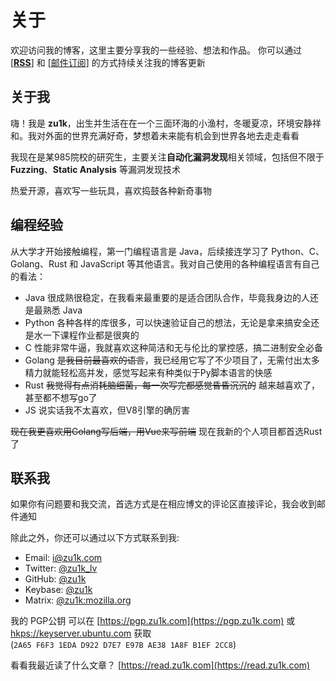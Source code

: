 # 关于


欢迎访问我的博客，这里主要分享我的一些经验、想法和作品。
你可以通过 [[**RSS**]](https://zu1k.com/index.xml) 和 [[邮件订阅]](https://feedburner.google.com/fb/a/mailverify?uri=zu1k) 的方式持续关注我的博客更新

## 关于我

嗨！我是 **zu1k**，出生并生活在在一个三面环海的小渔村，冬暖夏凉，环境安静祥和。我对外面的世界充满好奇，梦想着未来能有机会到世界各地去走走看看

我现在是某985院校的研究生，主要关注**自动化漏洞发现**相关领域，包括但不限于 **Fuzzing**、**Static Analysis** 等漏洞发现技术

热爱开源，喜欢写一些玩具，喜欢捣鼓各种新奇事物

## 编程经验

从大学才开始接触编程，第一门编程语言是 Java，后续接连学习了 Python、C、Golang、Rust 和 JavaScript 等其他语言。我对自己使用的各种编程语言有自己的看法：

- Java 很成熟很稳定，在我看来最重要的是适合团队合作，毕竟我身边的人还是最熟悉 Java
- Python 各种各样的库很多，可以快速验证自己的想法，无论是拿来搞安全还是水一下课程作业都是很爽的
- C 性能非常牛逼，我就喜欢这种简洁和无与伦比的掌控感，搞二进制安全必备
- Golang ~~是我目前最喜欢的语言~~，我已经用它写了不少项目了，无需付出太多精力就能轻松高并发，感觉写起来有种类似于Py脚本语言的快感
- Rust ~~我觉得有点消耗脑细菌，每一次写完都感觉昏昏沉沉的~~ 越来越喜欢了，甚至都不想写go了
- JS 说实话我不太喜欢，但V8引擎的确厉害

~~现在我更喜欢用Golang写后端，用Vue来写前端~~ 现在我新的个人项目都首选Rust了

## 联系我

如果你有问题要和我交流，首选方式是在相应博文的评论区直接评论，我会收到邮件通知

除此之外，你还可以通过以下方式联系到我:

- Email: [i@zu1k.com](mailto:i@zu1k.com)
- Twitter: [@zu1k_lv](https://twitter.com/zu1k_lv)
- GitHub: [@zu1k](https://github.com/zu1k)
- Keybase: [@zu1k](https://keybase.io/zu1k)
- Matrix: [@zu1k:mozilla.org](https://matrix.to/#/@zu1k:mozilla.org)

我的 PGP公钥 可以在 [https://pgp.zu1k.com](https://pgp.zu1k.com) 或 [hkps://keyserver.ubuntu.com](https://keyserver.ubuntu.com/pks/lookup?op=get&search=0x2a65f6f31edad922d7e7e97bae381a8fb1ef2cc8) 获取  
(`2A65 F6F3 1EDA D922 D7E7 E97B AE38 1A8F B1EF 2CC8`)

看看我最近读了什么文章？ [https://read.zu1k.com](https://read.zu1k.com)

